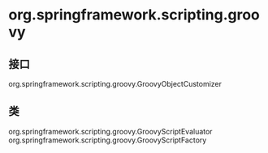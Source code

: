 # org.springframework.scripting.groovy

## 接口

org.springframework.scripting.groovy.GroovyObjectCustomizer

## 类

org.springframework.scripting.groovy.GroovyScriptEvaluator
org.springframework.scripting.groovy.GroovyScriptFactory




